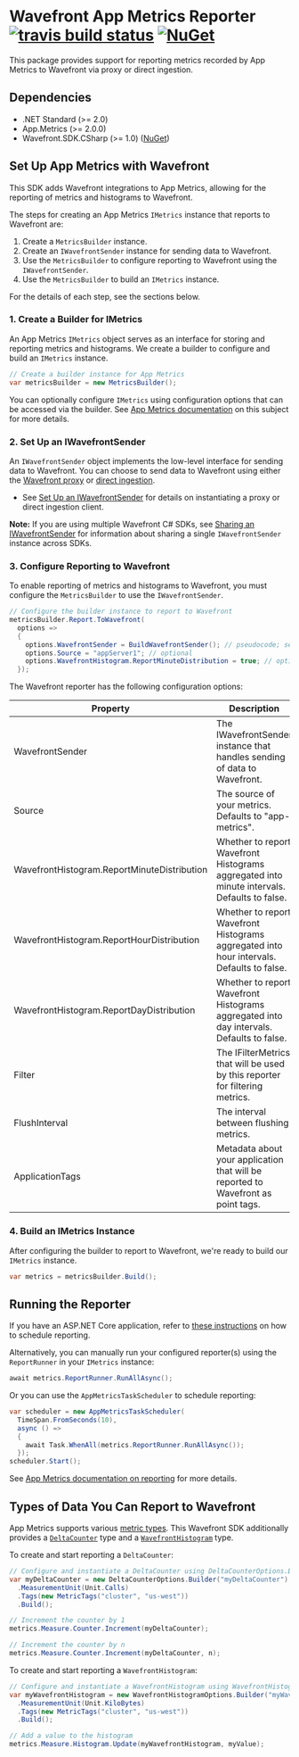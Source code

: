 # Wavefront App Metrics Reporter [![travis build status](https://travis-ci.com/wavefrontHQ/wavefront-appmetrics-sdk-csharp.svg?branch=master)](https://travis-ci.com/wavefrontHQ/wavefront-appmetrics-sdk-csharp) [![NuGet](https://img.shields.io/nuget/v/Wavefront.AppMetrics.SDK.CSharp.svg)](https://www.nuget.org/packages/Wavefront.AppMetrics.SDK.CSharp)

This package provides support for reporting metrics recorded by App Metrics to Wavefront via proxy or direct ingestion.

## Dependencies
  * .NET Standard (>= 2.0)
  * App.Metrics (>= 2.0.0)
  * Wavefront.SDK.CSharp (>= 1.0) ([NuGet](https://www.nuget.org/packages/Wavefront.SDK.CSharp/))

## Set Up App Metrics with Wavefront
This SDK adds Wavefront integrations to App Metrics, allowing for the reporting of metrics and histograms to Wavefront.

The steps for creating an App Metrics `IMetrics` instance that reports to Wavefront are:
1. Create a `MetricsBuilder` instance.
2. Create an `IWavefrontSender` instance for sending data to Wavefront.
3. Use the `MetricsBuilder` to configure reporting to Wavefront using the `IWavefrontSender`.
4. Use the `MetricsBuilder` to build an `IMetrics` instance.

For the details of each step, see the sections below.

### 1. Create a Builder for IMetrics
An App Metrics `IMetrics` object serves as an interface for storing and reporting metrics and histograms. We create a builder to configure and build an `IMetrics` instance.

```csharp
// Create a builder instance for App Metrics
var metricsBuilder = new MetricsBuilder();
```

You can optionally configure `IMetrics` using configuration options that can be accessed via the builder. See [App Metrics documentation](https://www.app-metrics.io/getting-started/fundamentals/configuration/) on this subject for more details.

### 2. Set Up an IWavefrontSender
An `IWavefrontSender` object implements the low-level interface for sending data to Wavefront. You can choose to send data to Wavefront using either the [Wavefront proxy](https://docs.wavefront.com/proxies.html) or [direct ingestion](https://docs.wavefront.com/direct_ingestion.html).

* See [Set Up an IWavefrontSender](https://github.com/wavefrontHQ/wavefront-sdk-csharp/blob/master/README.md#set-up-an-iwavefrontsender) for details on instantiating a proxy or direct ingestion client.

**Note:** If you are using multiple Wavefront C# SDKs, see [Sharing an IWavefrontSender](https://github.com/wavefrontHQ/wavefront-sdk-csharp/blob/master/docs/sender.md) for information about sharing a single `IWavefrontSender` instance across SDKs.

### 3. Configure Reporting to Wavefront
To enable reporting of metrics and histograms to Wavefront, you must configure the `MetricsBuilder` to use the `IWavefrontSender`.

```csharp
// Configure the builder instance to report to Wavefront
metricsBuilder.Report.ToWavefront(
  options =>
  {
    options.WavefrontSender = BuildWavefrontSender(); // pseudocode; see above
    options.Source = "appServer1"; // optional
    options.WavefrontHistogram.ReportMinuteDistribution = true; // optional
  });
```

The Wavefront reporter has the following configuration options:

|Property|Description|Required?|
|-------------|-------------|:-----:|
|WavefrontSender|The IWavefrontSender instance that handles sending of data to Wavefront.|Y|
|Source|The source of your metrics. Defaults to "app-metrics".|N|
|WavefrontHistogram.ReportMinuteDistribution|Whether to report Wavefront Histograms aggregated into minute intervals. Defaults to false.|N|
|WavefrontHistogram.ReportHourDistribution|Whether to report Wavefront Histograms aggregated into hour intervals. Defaults to false.|N|
|WavefrontHistogram.ReportDayDistribution|Whether to report Wavefront Histograms aggregated into day intervals. Defaults to false.|N|
|Filter|The IFilterMetrics that will be used by this reporter for filtering metrics.|N|
|FlushInterval|The interval between flushing metrics.|N|
|ApplicationTags|Metadata about your application that will be reported to Wavefront as point tags.|N|

### 4. Build an IMetrics Instance
After configuring the builder to report to Wavefront, we're ready to build our `IMetrics` instance.

```csharp
var metrics = metricsBuilder.Build();
```

## Running the Reporter
If you have an ASP.NET Core application, refer to [these instructions](https://www.app-metrics.io/web-monitoring/aspnet-core/reporting/) on how to schedule reporting.

Alternatively, you can manually run your configured reporter(s) using the `ReportRunner` in your `IMetrics` instance:

```csharp
await metrics.ReportRunner.RunAllAsync();
```

Or you can use the `AppMetricsTaskScheduler` to schedule reporting:

```csharp
var scheduler = new AppMetricsTaskScheduler(
  TimeSpan.FromSeconds(10),
  async () =>
  {
    await Task.WhenAll(metrics.ReportRunner.RunAllAsync());
  });
scheduler.Start();
```

See [App Metrics documentation on reporting](https://www.app-metrics.io/getting-started/#reporting-metrics) for more details.

## Types of Data You Can Report to Wavefront
App Metrics supports various [metric types](https://www.app-metrics.io/getting-started/metric-types/). This Wavefront SDK additionally provides a [`DeltaCounter`](https://docs.wavefront.com/delta_counters.html) type and a [`WavefrontHistogram`](https://docs.wavefront.com/proxies_histograms.html) type.

To create and start reporting a `DeltaCounter`:

```csharp
// Configure and instantiate a DeltaCounter using DeltaCounterOptions.Builder.
var myDeltaCounter = new DeltaCounterOptions.Builder("myDeltaCounter")
  .MeasurementUnit(Unit.Calls)
  .Tags(new MetricTags("cluster", "us-west"))
  .Build();

// Increment the counter by 1
metrics.Measure.Counter.Increment(myDeltaCounter);

// Increment the counter by n
metrics.Measure.Counter.Increment(myDeltaCounter, n);
```

To create and start reporting a `WavefrontHistogram`:

```csharp
// Configure and instantiate a WavefrontHistogram using WavefrontHistogramOptions.Builder.
var myWavefrontHistogram = new WavefrontHistogramOptions.Builder("myWavefrontHistogram")
  .MeasurementUnit(Unit.KiloBytes)
  .Tags(new MetricTags("cluster", "us-west"))
  .Build();

// Add a value to the histogram
metrics.Measure.Histogram.Update(myWavefrontHistogram, myValue);

```
